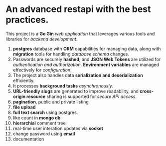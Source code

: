# An advanced restapi with the best practices.

This project is a **Go Gin** _web application_ that leverages various tools and libraries for _backend development_.
1. **postgres** database with **ORM** capabilities for managing data, along with **migration** tools for handling _database schema_ changes.
2. Passwords are securely **hashed**, and **JSON Web Tokens** are utilized for _authentication and authorization_. **Environment variables** are managed effectively for _configuration_.
3. The project also handles data **serialization and deserialization** efficiently.
4. It processes **background tasks** _asynchronously_. 
5. **URL-friendly slugs** are generated to improve readability, and **cross-origin resource** sharing is supported for _secure API access_.
6. **pagination**, public and private listing
7. **file upload**
8. **full text search** using postgres.
9. like count in **mongo db**
10. **hierarchial** comment tree
11. real-time user interation updates via **socket**
12. change password using **email**
13. documentation
